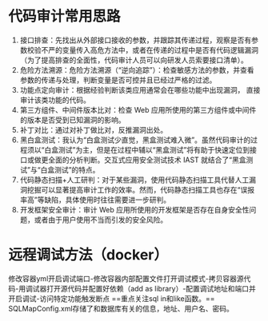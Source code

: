 # 代码审计常用思路

1.   接口排查：先找出从外部接口接收的参数，并跟踪其传递过程，观察是否有参数校验不严的变量传入高危方法中，或者在传递的过程中是否有代码逻辑漏洞（为了提高排查的全面性，代码审计人员可以向研发人员索要接口清单）。
2.   危险方法溯源：危险方法溯源（“逆向追踪”）：检查敏感方法的参数，并查看参数的传递与处理，判断变量是否可控并且已经过严格的过滤。
3.   功能点定向审计：根据经验判断该类应用通常会在哪些功能中出现漏洞，
     直接审计该类功能的代码。
4.   第三方组件、中间件版本比对：检查 Web 应用所使用的第三方组件或中间件的版本是否受到已知漏洞的影响。
5.   补丁对比：通过对补丁做比对，反推漏洞出处。
6.   黑白盒测试：我认为“白盒测试少直觉，黑盒测试难入微”。虽然代码审计的过程须以“白盒测试”为主，但是在过程中辅以“黑盒测试”将有助于快速定位到接口或做更全面的分析判断。交互式应用安全测试技术 IAST 就结合了“黑盒测试”与“白盒测试”的特点。
7.   代码静态扫描+人工研判：对于某些漏洞，使用代码静态扫描工具代替人工漏洞挖掘可以显著提高审计工作的效率。然而，代码静态扫描工具也存在“误报率高”等缺陷，具体使用时往往需要进一步研判。
8.   开发框架安全审计：审计 Web 应用所使用的开发框架是否存在自身安全性问题，或者由于用户使用不当而引发的安全风险。

# 远程调试方法（docker）
修改容器yml开启调试端口-修改容器内部配置文件打开调试模式-拷贝容器源代码-用调试器打开源代码并配置好依赖（add as library）-配置调试地址和端口并开启调试-访问特定功能触发断点
==重点关注sql in和like函数。==
SQLMapConfig.xml存储了和数据库有关的信息，地址、用户名、密码。